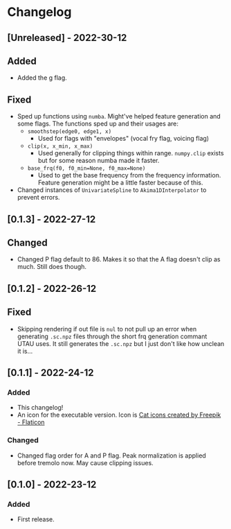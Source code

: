 # Changelog

## [Unreleased] - 2022-30-12

## Added
 - Added the g flag.

## Fixed
 - Sped up functions using `numba`. Might've helped feature generation and some flags. The functions sped up and their usages are:
	- `smoothstep(edge0, edge1, x)`
		- Used for flags with "envelopes" (vocal fry flag, voicing flag)
	- `clip(x, x_min, x_max)`
		- Used generally for clipping things within range. `numpy.clip` exists but for some reason numba made it faster.
	- `base_frq(f0, f0_min=None, f0_max=None)`
		- Used to get the base frequency from the frequency information. Feature generation might be a little faster because of this.
 - Changed instances of `UnivariateSpline` to `Akima1DInterpolator` to prevent errors.
 
## [0.1.3] - 2022-27-12

## Changed
 - Changed P flag default to 86. Makes it so that the A flag doesn't clip as much. Still does though.

## [0.1.2] - 2022-26-12

## Fixed
 - Skipping rendering if out file is `nul` to not pull up an error when generating `.sc.npz` files through the short frq generation commant UTAU uses. It still generates the `.sc.npz` but I just don't like how unclean it is...

## [0.1.1] - 2022-24-12

### Added
 - This changelog!
 - An icon for the executable version. Icon is [Cat icons created by Freepik - Flaticon](https://www.flaticon.com/free-icons/cat)

### Changed
 - Changed flag order for A and P flag. Peak normalization is applied before tremolo now. May cause clipping issues.

## [0.1.0] - 2022-23-12

### Added
 - First release.
